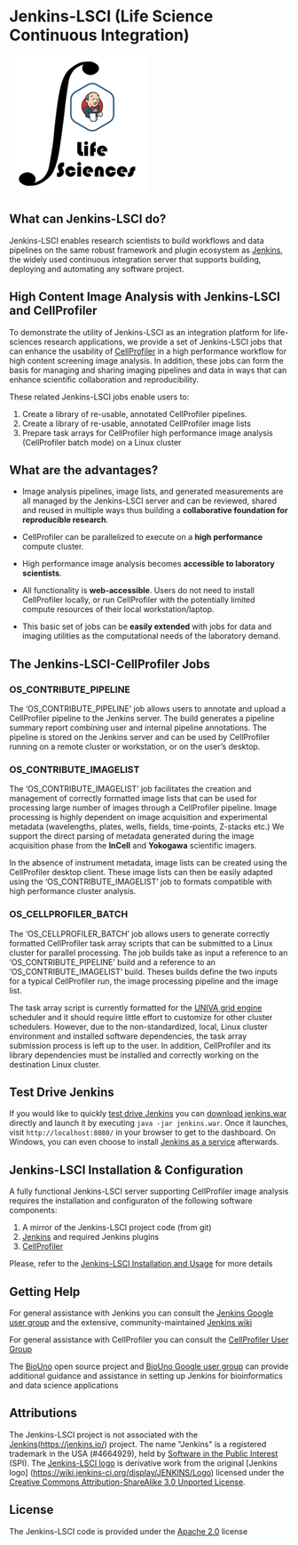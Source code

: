 # Jenkins-LSCI (Life Science Continuous Integration)
<img src="./userContent/images/Jenkins_LifeSci.png"/>

## What can Jenkins-LSCI do?
Jenkins-LSCI enables research scientists to build workflows and data pipelines on the same robust framework and plugin ecosystem as [Jenkins](https://jenkins.io/), the widely used continuous integration server that supports building, deploying and automating any software project. 

## High Content Image Analysis with Jenkins-LSCI and CellProfiler
To demonstrate the utility of Jenkins-LSCI as an integration platform for life-sciences research applications, we provide a set of Jenkins-LSCI jobs that can enhance the usability of [CellProfiler](http://cellprofiler.org) in a  high performance workflow for high content screening image analysis. In addition, these jobs can form the basis for managing and sharing imaging pipelines and data in ways that can enhance scientific collaboration and reproducibility.

These related Jenkins-LSCI jobs enable users to:

1. Create a library of re-usable, annotated CellProfiler pipelines. 
2. Create a library of re-usable, annotated  CellProfiler image lists
3. Prepare task arrays for CellProfiler high performance image analysis (CellProfiler batch mode) on a Linux cluster

## What are the advantages?
-   Image analysis pipelines, image lists, and generated measurements are all managed by the Jenkins-LSCI server and can be reviewed, shared and reused in multiple ways thus building a **collaborative foundation for reproducible research**.

-   CellProfiler can be parallelized to execute on a **high performance** compute cluster.
-   High performance image analysis becomes **accessible to laboratory scientists**.

-   All functionality is **web-accessible**. Users do not need to install CellProfiler locally, or run CellProfiler with the potentially limited compute resources of their local workstation/laptop. 
-  This basic set of jobs can be **easily extended**  with jobs for data and imaging utilities as the computational needs of the laboratory demand.

## The Jenkins-LSCI-CellProfiler Jobs

### OS\_CONTRIBUTE\_PIPELINE

The ‘OS\_CONTRIBUTE\_PIPELINE’ job allows users to annotate and upload a CellProfiler pipeline to the Jenkins server. The build generates a pipeline summary report combining user and internal pipeline annotations. The pipeline is stored on the Jenkins server and can be used by CellProfiler running on a remote cluster or workstation, or on the user’s desktop.

### OS\_CONTRIBUTE\_IMAGELIST

The ‘OS\_CONTRIBUTE\_IMAGELIST’ job facilitates the creation and management of correctly formatted image lists that can be used for processing large number of images through a CellProfiler pipeline. Image processing is highly dependent on image acquisition and experimental metadata (wavelengths, plates, wells, fields, time-points, Z-stacks etc.) We support the direct parsing of metadata generated during the image acquisition phase from the **InCell** and **Yokogawa** scientific imagers.


In the absence of instrument metadata, image lists can be created using the CellProfiler desktop client. These image lists can then be easily adapted using the ‘OS\_CONTRIBUTE\_IMAGELIST’ job to formats compatible with high performance cluster analysis.

### OS\_CELLPROFILER\_BATCH

The ‘OS\_CELLPROFILER\_BATCH’ job allows users to generate correctly formatted CellProfiler task array scripts that can be submitted to a Linux cluster for parallel processing. The job builds take as input a reference to an ‘OS\_CONTRIBUTE\_PIPELINE’ build and a reference to an ‘OS\_CONTRIBUTE\_IMAGELIST’ build. Theses builds define the two inputs for a typical CellProfiler run, the image processing pipeline and the image list.

The task array script is currently formatted for the [UNIVA grid engine](http://www.univa.com/products/) scheduler and it should require little effort to customize for other cluster schedulers. However, due to the non-standardized, local, Linux cluster environment and installed software dependencies, the task array submission process is left up to the user. In addition, CellProfiler and its library dependencies must be installed and correctly working on the destination Linux cluster.

## Test Drive Jenkins
If you would like to quickly [test drive Jenkins](https://wiki.jenkins-ci.org/display/JENKINS/Meet+Jenkins) you can [download jenkins.war](http://mirrors.jenkins-ci.org/war/latest/jenkins.war) directly and launch it by executing ```java -jar jenkins.war```.  Once it launches, visit ```http://localhost:8080/``` in your browser to get to the dashboard. On Windows, you can even choose to install [Jenkins as a service](https://wiki.jenkins-ci.org/display/JENKINS/Installing+Jenkins+as+a+Windows+service) afterwards.

## Jenkins-LSCI Installation & Configuration
A fully functional Jenkins-LSCI server supporting CellProfiler image analysis requires the installation and configuraton of the following software components:

 1. A mirror of the Jenkins-LSCI project code (from git)
 2. [Jenkins](https://jenkins.io/) and required Jenkins plugins
 3. [CellProfiler](http://cellprofiler.org)


Please, refer to the [Jenkins-LSCI Installation and Usage](./userContent/docs/installation_and_use.md) for more details

## Getting Help
For general assistance with Jenkins you can consult the [Jenkins Google user group](https://groups.google.com/forum/#!forum/jenkinsci-users) and the extensive, community-maintained [Jenkins wiki](https://wiki.jenkins-ci.org/display/JENKINS/Use+Jenkins)

For general assistance with CellProfiler you can consult the [CellProfiler User Group](http://forum.cellprofiler.org/)

The [BioUno](http://biouno.org) open source project and [BioUno Google user group](https://groups.google.com/forum/#!forum/biouno-users) can provide additional guidance and assistance in setting up Jenkins for bioinformatics and data science applications

## Attributions
The Jenkins-LSCI project is not associated with the [Jenkins](https://jenkins.io/)(https://jenkins.io/) project.
The name "Jenkins" is a registered trademark in the USA (#4664929), held by  [Software in the Public Interest](http://www.spi-inc.org/) (SPI). The [Jenkins-LSCI logo](./userContent/images/Jenkins_LifeSci.png) is derivative work from the original [Jenkins logo] (https://wiki.jenkins-ci.org/display/JENKINS/Logo) licensed under the [Creative Commons Attribution-ShareAlike 3.0 Unported License](https://creativecommons.org/licenses/by-sa/3.0/).

## License
The Jenkins-LSCI code is provided under the [Apache 2.0](http://www.apache.org/licenses/LICENSE-2.0.txt) license
